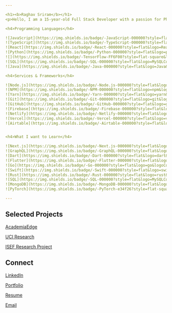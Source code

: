 ```yaml
---

<h1><b>Raghav Sriram</b></h1>
<p>Hello, I am a 15-year-old Full Stack Developer with a passion for Pharmaceutical and Computer Sciences. I enjoy conducting research in the computational biology and astrophysics fields and have a few published works. I love programming in React.js, TypScript, and Python and am always looking to learn new programming languages. I am the CEO of NexEdge Innovations and co-founder of the nonprofit AcademiaEdge. If you would like to chat or learn more about me feel free to send a message!</p>

<h4>Programming Languages</h4>

![JavaScript](https://img.shields.io/badge/-JavaScript-000000?style=flat&logo=javascript)
![TypeScript](https://img.shields.io/badge/-TypeScript-000000?style=flat&logo=typescript&logoColor=007ACC)
![React](https://img.shields.io/badge/-React-000000?style=flat&logo=React&logoColor=61DAFB)
![Python](https://img.shields.io/badge/-Python-000000?style=flat&logo=python)
![](https://img.shields.io/badge/-TensorFlow-FF6F00?style=flat-square&logo=TensorFlow&logoColor=fff)
![SQL](https://img.shields.io/badge/-SQL-000000?style=flat&logo=MySQLColor=339933)
![Java](https://img.shields.io/badge/-Java-000000?style=flat&logo=Java&logoColor=007396)

<h4>Services & Frameworks</h4>

![Node.js](https://img.shields.io/badge/-Node.js-000000?style=flat&logo=node.js&logoColor=339933)
![NPM](https://img.shields.io/badge/-NPM-000000?style=flat&logo=npm&logoColor=339933)
![Yarn](https://img.shields.io/badge/-Yarn-000000?style=flat&logo=yarn&logoColor=F05032)
![Git](https://img.shields.io/badge/-Git-000000?style=flat&logo=git&logoColor=F05032)
![GitHub](https://img.shields.io/badge/-GitHub-000000?style=flat&logo=github&logoColor=FFFFFF)
![Firebase](https://img.shields.io/badge/-Firebase-000000?style=flat&logo=firebase&logoColor=FCC624)
![Netlify](https://img.shields.io/badge/-Netlify-000000?style=flat&logo=netlify&logoColor=F05032)
![Vercel](https://img.shields.io/badge/-Vercel-000000?style=flat&logo=vercel&logoColor=61DAFB)
![Airtable](https://img.shields.io/badge/-Airtable-000000?style=flat&logo=airtable&logoColor=FCC624)


<h4>What I want to Learn</h4>

![Next.js](https://img.shields.io/badge/-Next.js-000000?style=flat&logo=next.js&logoColor=339933)
![GraphQL](https://img.shields.io/badge/-GraphQL-000000?style=flat&logo=graphql&logoColor=339933)
![Dart](https://img.shields.io/badge/-Dart-000000?style=flat&logo=dart&logoColor=339933)
![Flutter](https://img.shields.io/badge/-Flutter-000000?style=flat&logo=flutter&logoColor=339933)
![Go](https://img.shields.io/badge/-Go-000000?style=flat&logo=go&logoColor=339933)
![Swift](https://img.shields.io/badge/-Swift-000000?style=flat&logo=swift&logoColor=339933)
![Rust](https://img.shields.io/badge/-Rust-000000?style=flat&logo=rust&logoColor=339933)
![SQL](https://img.shields.io/badge/-SQL-000000?style=flat&logo=MySQLColor=339933)
![MongoDB](https://img.shields.io/badge/-MongoDB-000000?style=flat&logo=mongodb&logoColor=339933)
![PyTorch](https://img.shields.io/badge/-PyTorch-e34f26?style=flat-square&logo=PyTorch&logoColor=fff)

---
```


<h2>Selected Projects</h2>
<p><a href="https://github.com/AcademiaEdge">AcademiaEdge</a></p>
<p><a href="https://github.com/RaghavSriram72/Characterizing-pathogenic-enhancer-activity-at-single-cell-resolution">UCI Research</a></p>
<p><a href="https://github.com/RaghavSriram72/Sigma-Xi-Research-Website">ISEF Research Project</a></p>

<h2>Connect</h2>
<p><a href="https://www.linkedin.com/in/raghav-sriram-778076186/">LinkedIn</a></p>
<p><a href="https://raghavsriram.me/">Portfolio</a></p>
<p><a href="https://raghavsriram.me/Coding%20Resume.pdf">Resume</a></p>
<p><a href="mailto:rsriram101@gmail.com">Email</a></p>
